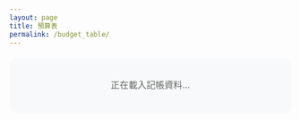 ```yaml
---
layout: page
title: 預算表
permalink: /budget_table/
---
```


<div id="data-container">
  <p>正在載入記帳資料...</p>
</div>

<style>
  body {
    font-family: -apple-system, BlinkMacSystemFont, 'Segoe UI', Roboto, sans-serif;
    line-height: 1.6;
    color: #333;
  }
  
  #data-container {
    margin: 20px 0;
    padding: 20px;
    border-radius: 10px;
    background-color: #f8f9fa;
  }
  
  /* 響應式設計 */
  @media (max-width: 768px) {
    #data-container {
      padding: 10px;
    }
    
    table {
      font-size: 14px;
    }
    
    th, td {
      padding: 8px 10px !important;
    }
    
    /* 在小螢幕上調整欄位寬度 */
    th[style*="width: 300px"] {
      width: 200px !important;
    }
    
    th[style*="width: 250px"] {
      width: 150px !important;
    }
    
    th[style*="width: 200px"] {
      width: 120px !important;
    }
  }
  
  /* 表格響應式 */
  @media (max-width: 600px) {
    table {
      display: block;
      overflow-x: auto;
      white-space: nowrap;
      font-size: 12px;
    }
    
    th, td {
      padding: 6px 8px !important;
      white-space: nowrap;
    }
    
    /* 強制所有欄位在小螢幕上不換行 */
    td[style*="white-space: normal"] {
      white-space: nowrap !important;
      max-width: none !important;
    }
  }
  
  /* 確保表格內容不會被截斷 */
  .accounting-section table {
    min-width: 100%;
  }
  
  /* 改善表格可讀性 */
  .accounting-section th {
    position: sticky;
    top: 0;
    z-index: 10;
  }
  
  /* 文字置中樣式 */
  .text-center {
    text-align: center;
  }
  
  /* 表格內容置中 */
  .table-center th,
  .table-center td {
    text-align: center;
    vertical-align: middle;
  }
  
  /* 標題置中 */
  .title-center {
    text-align: center;
    margin: 20px 0;
  }
  
  /* 載入文字置中 */
  #data-container p {
    text-align: center;
    font-size: 16px;
    color: #666;
  }
</style>
